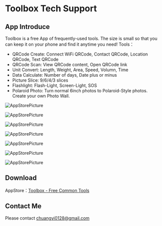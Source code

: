 # Toolbox Tech Support

## App Introduce

Toolbox is a free App of frequently-used tools.
The size is small so that you can keep it on your phone and find it anytime you need!
Tools：
 - QRCode Create: Connect WiFi QRCode, Contact QRCode, Location QRCode, Text QRCode
 - QRCode Scan: View QRCode content, Open QRCode link
 - Unit Convert: Length, Weight, Area, Speed, Volumn, Time
 - Data Calculate: Number of days, Date plus or minus
 - Picture Slice: 9/6/4/3 slices
 - Flashlight: Flash-Light, Screen-Light, SOS
 - Polaroid Photo: Turn normal 6inch photos to Polaroid-Style photos. Create your own Photo Wall.

![AppStorePicture](./1.png)

![AppStorePicture](./2.png)

![AppStorePicture](./3.png)

![AppStorePicture](./4.png)

![AppStorePicture](./5.png)

![AppStorePicture](./6.png)

![AppStorePicture](./7.png)

## Download

AppStore：[Toolbox - Free Common Tools](https://apps.apple.com/app/id1622330151)

## Contact Me

Please contact chuangyi0128@gmail.com

